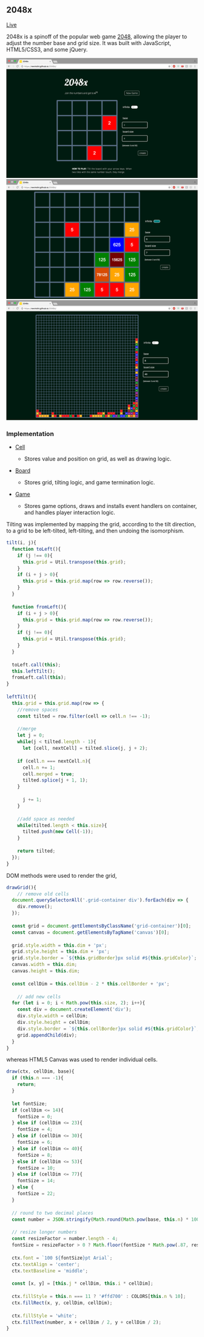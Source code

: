 ## 2048x

[Live](https://nevindnl.github.io/2048x)

2048x is a spinoff of the popular web game [2048](http://gabrielecirulli.github.io/2048), allowing the player to adjust the number base and grid size. It was built with JavaScript, HTML5/CSS3, and some jQuery.

![image of splash](./screenshots/splash.png)
![image of 7](./screenshots/7.png)
![image of 40](./screenshots/40.png)

### Implementation
* [Cell][cell]
  * Stores value and position on grid, as well as drawing logic.
* [Board][board]
  * Stores grid, tilting logic, and game termination logic.
* [Game][game]
  * Stores game options, draws and installs event handlers on container, and handles player interaction logic.

  [cell]: ./lib/cell.js
  [board]: ./lib/board.js
  [game]: ./lib/game.js

Tilting was implemented by mapping the grid, according to the tilt direction, to a grid to be left-tilted, left-tilting, and then undoing the isomorphism.

```Javascript
tilt(i, j){
  function toLeft(){
    if (j !== 0){
      this.grid = Util.transpose(this.grid);
    }
    if (i + j > 0){
      this.grid = this.grid.map(row => row.reverse());
    }
  }

  function fromLeft(){
    if (i + j > 0){
      this.grid = this.grid.map(row => row.reverse());
    }
    if (j !== 0){
      this.grid = Util.transpose(this.grid);
    }
  }

  toLeft.call(this);
  this.leftTilt();
  fromLeft.call(this);
}

leftTilt(){
  this.grid = this.grid.map(row => {
    //remove spaces
    const tilted = row.filter(cell => cell.n !== -1);

    //merge
    let j = 0;
    while(j < tilted.length - 1){
      let [cell, nextCell] = tilted.slice(j, j + 2);

    if (cell.n === nextCell.n){
      cell.n += 1;
      cell.merged = true;
      tilted.splice(j + 1, 1);
    }

      j += 1;
    }

    //add space as needed
    while(tilted.length < this.size){
      tilted.push(new Cell(-1));
    }

    return tilted;
  });
}
```

DOM methods were used to render the grid,

```Javascript
drawGrid(){
	// remove old cells
  document.querySelectorAll('.grid-container div').forEach(div => {
    div.remove();
  });

  const grid = document.getElementsByClassName('grid-container')[0];
  const canvas = document.getElementsByTagName('canvas')[0];

  grid.style.width = this.dim + 'px';
  grid.style.height = this.dim + 'px';
  grid.style.border = `${this.gridBorder}px solid #${this.gridColor}`;
  canvas.width = this.dim;
  canvas.height = this.dim;

  const cellDim = this.cellDim - 2 * this.cellBorder + 'px';

	// add new cells
  for (let i = 0; i < Math.pow(this.size, 2); i++){
    const div = document.createElement('div');
    div.style.width = cellDim;
    div.style.height = cellDim;
    div.style.border = `${this.cellBorder}px solid #${this.gridColor}`;
    grid.appendChild(div);
  }
}
```

whereas HTML5 Canvas was used to render individual cells.

```Javascript
draw(ctx, cellDim, base){
  if (this.n === -1){
    return;
  }

  let fontSize;
  if (cellDim <= 14){
    fontSize = 0;
  } else if (cellDim <= 23){
    fontSize = 4;
  } else if (cellDim <= 30){
    fontSize = 6;
  } else if (cellDim <= 40){
    fontSize = 8;
  } else if (cellDim <= 53){
    fontSize = 10;
  } else if (cellDim <= 77){
    fontSize = 14;
  } else {
    fontSize = 22;
  }

  // round to two decimal places
  const number = JSON.stringify(Math.round(Math.pow(base, this.n) * 100)/100);

  // resize longer numbers
  const resizeFactor = number.length - 4;
  fontSize = resizeFactor > 0 ? Math.floor(fontSize * Math.pow(.87, resizeFactor)) : fontSize;

  ctx.font = `100 ${fontSize}pt Arial`;
  ctx.textAlign = 'center';
  ctx.textBaseline = 'middle';

  const [x, y] = [this.j * cellDim, this.i * cellDim];

  ctx.fillStyle = this.n === 11 ? '#ffd700' : COLORS[this.n % 10];
  ctx.fillRect(x, y, cellDim, cellDim);

  ctx.fillStyle = 'white';
  ctx.fillText(number, x + cellDim / 2, y + cellDim / 2);
}
```
